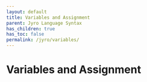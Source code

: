 ```yaml
---
layout: default
title: Variables and Assignment
parent: Jyro Language Syntax
has_children: true
has_toc: false
permalink: /jyro/variables/
---
```


# Variables and Assignment